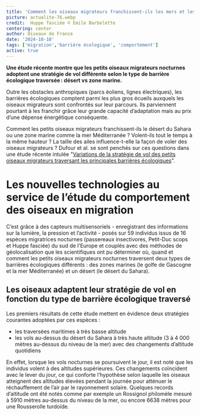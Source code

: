 ```yaml
--- 
title: 'Comment les oiseaux migrateurs franchissent-ils les mers et les déserts ?'
picture: actualite-76.webp 
credit:  Huppe fasciée © Emile Barbelette
centering: center 
author: Oiseaux de France 
date: '2024-10-10' 
tags: ['migration','barrière écologique', 'comportement'] 
active: true 
---
```

**Une étude récente montre que les petits oiseaux migrateurs nocturnes adoptent une stratégie de vol différente selon le type de barrière écologique traversée : désert vs zone marine.** 

 Outre les obstacles anthropiques (parcs éoliens, lignes électriques), les barrières écologiques comptent parmi les plus gros écueils auxquels les oiseaux migrateurs sont confrontés sur leur parcours. Ils parviennent pourtant à les franchir grâce leur grande capacité d’adaptation mais au prix d’une dépense énergétique conséquente.  

Comment les petits oiseaux migrateurs franchissent-ils le désert du Sahara ou une zone marine comme la mer Méditerranée ? Volent-ils tout le temps à la même hauteur ? La taille des ailes influence-t-elle la façon de voler des oiseaux migrateurs ? Dufour et al. se sont penchés sur ces questions dans une étude récente intulée "[Variations de la stratégie de vol des petits oiseaux migrateurs traversant les principales barrières écologiques](https://www.biorxiv.org/content/10.1101/2024.08.18.608464v1.full#page)".  

# Les nouvelles technologies au service de l’étude du comportement des oiseaux en migration 

C’est grâce à des capteurs multisensoriels - enregistrant des informations sur la lumière, la pression et l’activité - posés sur 59 individus issus de 16 espèces migratrices nocturnes (passereaux  insectivores, Petit-Duc scops et Huppe fasciée) du sud de l'Europe et couplés avec des méthodes de géolocalisation que les scientifiques ont pu déterminer où, quand et comment les petits oiseaux migrateurs nocturnes traversent deux types de barrières écologiques différents : des zones marines (le golfe de Gascogne et la mer Méditerranée) et un désert (le désert du Sahara). 

## Les oiseaux adaptent leur stratégie de vol en fonction du type de barrière écologique traversé 

Les premiers résultats de cette étude mettent en évidence deux stratégies courantes adoptées par ces espèces : 

- les traversées maritimes à très basse altitude  
- les vols au-dessus du désert du Sahara à très haute altitude (3 à 4 000 mètres au-dessus du niveau de la mer) avec des changements d’altitude quotidiens  

En effet, lorsque les vols nocturnes se poursuivent le jour, il est noté que les individus volent à des altitudes supérieures. Ces changements coïncident avec le lever du jour, ce qui conforte l’hypothèse selon laquelle les oiseaux atteignent des altitudes élevées pendant la journée pour atténuer le réchauffement de l’air par le rayonnement solaire. Quelques records d’altitude ont été notés comme par exemple un Rossignol philomèle mesuré à 5910 mètres au-dessus du niveau de la mer, ou encore 6638 mètres pour une Rousserolle turdoïde. 

 